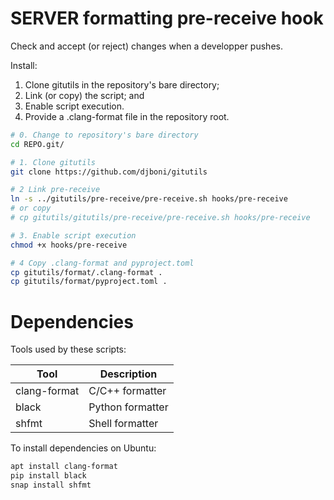 # SERVER formatting pre-receive hook

Check and accept (or reject) changes when a developper pushes.

Install:

1. Clone gitutils in the repository's bare directory;
2. Link (or copy) the script; and
3. Enable script execution.
4. Provide a .clang-format file in the repository root.

```sh
# 0. Change to repository's bare directory
cd REPO.git/

# 1. Clone gitutils
git clone https://github.com/djboni/gitutils

# 2 Link pre-receive
ln -s ../gitutils/pre-receive/pre-receive.sh hooks/pre-receive
# or copy
# cp gitutils/gitutils/pre-receive/pre-receive.sh hooks/pre-receive

# 3. Enable script execution
chmod +x hooks/pre-receive

# 4 Copy .clang-format and pyproject.toml
cp gitutils/format/.clang-format .
cp gitutils/format/pyproject.toml .
```

# Dependencies

Tools used by these scripts:

Tool         | Description
-------------|-----------------
clang-format | C/C++ formatter
black        | Python formatter
shfmt        | Shell formatter

To install dependencies on Ubuntu:

```sh
apt install clang-format
pip install black
snap install shfmt
```
